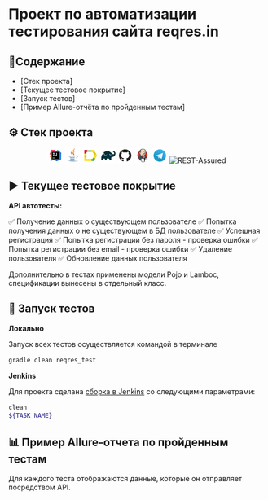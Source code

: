# Проект по автоматизации тестирования сайта reqres.in
## 📑Содержание
- [Стек проекта]
- [Текущее тестовое покрытие]
- [Запуск тестов]
- [Пример Allure-отчёта по пройденным тестам]

## ⚙️ Стек проекта

<p align="center">
<img width="6%" title="IntelliJ IDEA" src="Images/Intelij_IDEA.svg">
<img width="6%" title="Java" src="Images/Java.svg">
<img width="6%" title="Allure Report" src="Images/Allure_Report.svg">
<img width="6%" title="Gradle" src="Images/Gradle.svg">
<img width="6%" title="GitHub" src="Images/GitHub.svg">
<img width="6%" title="Jenkins" src="Images/Jenkins.svg">
<img width="6%" title="Telegram" src="Images/Telegram.svg">
<img width="6%" title="REST-Assured" src="Images/REST.png">
</p>

## ▶️ Текущее тестовое покрытие

**API автотесты:**

:white_check_mark: Получение данных о существующем пользователе
:white_check_mark: Попытка получения данных о не существующем в БД пользователе
:white_check_mark: Успешная регистрация
:white_check_mark: Попытка регистрации без пароля - проверка ошибки
:white_check_mark: Попытка регистрации без email - проверка ошибки
:white_check_mark: Удаление пользователя
:white_check_mark: Обновление данных пользователя

Дополнительно в тестах применены модели Pojo и Lamboc, спецификации вынесены в отдельный класс.

## 🧮 Запуск тестов

**Локально** 

Запуск всех тестов осуществляется командой в терминале

```bash  
gradle clean reqres_test
```

**Jenkins**

Для проекта сделана [сборка в Jenkins](https://jenkins.autotests.cloud/job/014-Ir4fin-%20graduation_project_api_reqres/) со следующими параметрами:

```bash
clean
${TASK_NAME}
```

## 📊 Пример Allure-отчета по пройденным тестам

Для каждого теста отображаются данные, которые он отправляет посредством API.


